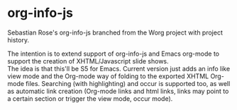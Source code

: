 # org-info-js
Sebastian Rose's org-info-js branched from the Worg project with project history.  

The intention is to extend support of org-info-js and Emacs org-mode to support the creation of XHTML/Javascript slide shows.  
The idea is that this'll be S5 for Emacs. Current version just adds an info like view mode and the Org-mode way of folding to the exported XHTML Org-mode files. Searching (with highlighting) and occur is supported too, as well as automatic link creation (Org-mode links and html links, links may point to a certain section or trigger the view mode, occur mode).
